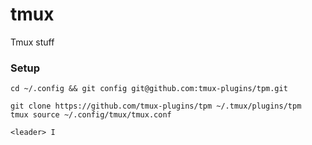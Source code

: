 # tmux
Tmux stuff

### Setup

	cd ~/.config && git config git@github.com:tmux-plugins/tpm.git

	git clone https://github.com/tmux-plugins/tpm ~/.tmux/plugins/tpm
	tmux source ~/.config/tmux/tmux.conf

	<leader> I
